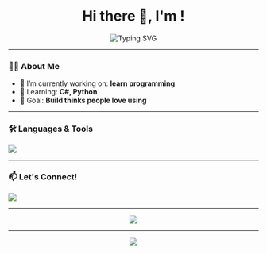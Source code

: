 <!-- README.md -->
<h1 align="center">Hi there 👋, I'm <YourName>!</h1>
<p align="center">
  <img src="https://readme-typing-svg.herokuapp.com?font=Fira+Code&weight=500&size=24&duration=3000&pause=500&color=00F7FF&vCenter=true&width=435&lines=I+build+cool+stuff+💻;I+am+a+noob+at+cooding💩;I+love+clean+UI+%26+clever+UX+🎨;React+%7C+Tailwind+%7C+Node+%7C+C%23+⚙️;Always+learning+new+things+📚" alt="Typing SVG" />
</p>

---

### 🙋‍♂️ About Me

- 🔭 I’m currently working on: **learn programming**
- 🌱 Learning: **C#, Python**
- 🎯 Goal: **Build thinks people love using**

---

### 🛠️ Languages & Tools

<p align="left">
  <img src="https://skillicons.dev/icons?i=py,github,vscode,vs" />
</p>

---

### 📫 Let's Connect!

<p align="left">
  <a href="https://fakecrime.bio" target="_blank"><img src="https://img.shields.io/badge/Bio-00aaff?style=for-the-badge&logo=google-chrome&logoColor=white" /></a>
</p>

---

<!-- GitHub activity graph -->
<p align="center">
  <img src="https://github-readme-activity-graph.cyclic.app/graph?username=YourUsername&theme=tokyo-night&hide_border=true" />
</p>

---

<!-- FOOTER -->
<p align="center">
  <img src="https://capsule-render.vercel.app/api?type=waving&color=0:00F7FF,100:0077FF&height=120&section=footer" />
</p>
